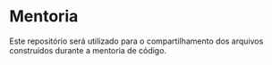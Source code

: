 # Mentoria
Este repositório será utilizado para o compartilhamento dos arquivos construídos durante a mentoria de código.